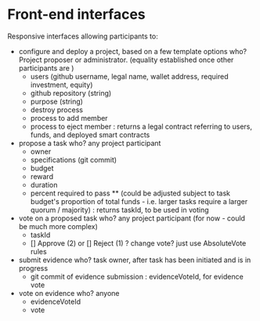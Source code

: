# Front-end interfaces

Responsive interfaces allowing participants to:

- configure and deploy a project, based on a few template options
	who? Project proposer or administrator. (equality established once other participants are )
	- users (github username, legal name, wallet address, required investment, equity)
	- github repository (string)
	- purpose (string)
	- destroy process
	- process to add member
	- process to eject member
	: returns a legal contract referring to users, funds, and deployed smart contracts
- propose a task
	who? any project participant
	- owner
	- specifications (git commit)
	- budget
	- reward
	- duration
	- percent required to pass ** (could be adjusted subject to task budget's proportion of total funds - i.e. larger tasks require a larger quorum / majority)
	: returns taskId, to be used in voting
- vote on a proposed task
	who? any project participant (for now - could be much more complex)
	- taskId
	- [] Approve (2) or [] Reject (1)
	? change vote? just use AbsoluteVote rules
- submit evidence
	who? task owner, after task has been initiated and is in progress
	- git commit of evidence submission
	: evidenceVoteId, for evidence vote
- vote on evidence
	who? anyone
	- evidenceVoteId
	- vote
